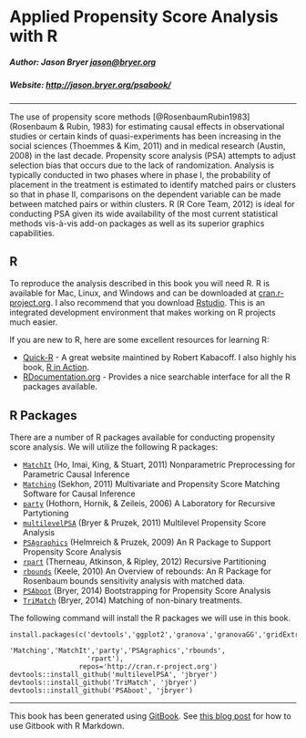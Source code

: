 # Applied Propensity Score Analysis with R

##### Author: Jason Bryer <jason@bryer.org>  
##### Website: http://jason.bryer.org/psabook/

________________________________________________________________________________

The use of propensity score methods [@RosenbaumRubin1983] (Rosenbaum & Rubin, 1983) for estimating causal effects in observational studies or certain kinds of quasi-experiments has been increasing in the social sciences (Thoemmes & Kim, 2011) and in medical research (Austin, 2008) in the last decade. Propensity score analysis (PSA) attempts to adjust selection bias that occurs due to the lack of randomization. Analysis is typically conducted in two phases where in phase I, the probability of placement in the treatment is estimated to identify matched pairs or clusters so that in phase II, comparisons on the dependent variable can be made between matched pairs or within clusters. R (R Core Team, 2012) is ideal for conducting PSA given its wide availability of the most current statistical methods vis-à-vis add-on packages as well as its superior graphics capabilities.

## R

To reproduce the analysis described in this book you will need R. R is available for Mac, Linux, and Windows and can be downloaded at [cran.r-project.org](http://cran.r-project.org). I also recommend that you download [Rstudio](http://rstudio.com). This is an integrated development environment that makes working on R projects much easier.

If you are new to R, here are some excellent resources for learning R:

* [Quick-R](http://statmethods.net/) - A great website maintined by Robert Kabacoff. I also highly his book, [R in Action](http://www.manning.com/kabacoff/).
* [RDocumentation.org](http://www.rdocumentation.org/) - Provides a nice searchable interface for all the R packages available.

## R Packages

There are a number of R packages available for conducting propensity score analysis. We will utilize the following R packages:

* [`MatchIt`](http://gking.harvard.edu/gking/matchit) (Ho, Imai, King, & Stuart, 2011) Nonparametric Preprocessing for Parametric Causal Inference
* [`Matching`](http://sekhon.berkeley.edu/matching/) (Sekhon, 2011) Multivariate and Propensity Score Matching Software for Causal Inference
* [`party`](http://cran.r-project.org/web/packages/party/index.html) (Hothorn, Hornik, & Zeileis, 2006) A Laboratory for Recursive Partytioning
* [`multilevelPSA`](http://jason.bryer.org/multilevelPSA) (Bryer & Pruzek, 2011) Multilevel Propensity Score Analysis
* [`PSAgraphics`](http://www.jstatsoft.org/v29/i06/paper) (Helmreich & Pruzek, 2009) An R Package to Support Propensity Score Analysis
* [`rpart`](http://cran.r-project.org/web/packages/rpart/index.html) (Therneau, Atkinson, & Ripley, 2012) Recursive Partitioning
* [`rbounds`](http://www.personal.psu.edu/ljk20/rbounds%20vignette.pdf) (Keele, 2010) An Overview of rebounds: An R Package for Rosenbaum bounds sensitivity analysis with matched data.
* [`PSAboot`](http://jason.bryer.org/PSAboot) (Bryer, 2014) Bootstrapping for Propensity Score Analysis
* [`TriMatch`](http://jason.bryer.org/TriMatch) (Bryer, 2014) Matching of non-binary treatments.

The following command will install the R packages we will use in this book.

```
install.packages(c('devtools','ggplot2','granova','granovaGG','gridExtra',
				   'Matching','MatchIt','party','PSAgraphics','rbounds',
				   'rpart'), 
				 repos='http://cran.r-project.org')
devtools::install_github('multilevelPSA', 'jbryer')
devtools::install_github('TriMatch', 'jbryer')
devtools::install_github('PSAboot', 'jbryer')
```

--------------------------------------------------------------------------------

This book has been generated using [GitBook](http://gitbook.io). See [this blog post](http://jason.bryer.org/posts/2014-04-18/Gitbook_with_R_Markdown.html) for how to use Gitbook with R Markdown.


